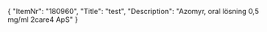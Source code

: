 {
  "ItemNr": "180960",
  "Title": "test",
  "Description": "Azomyr, oral lösning 0,5 mg/ml 2care4 ApS"
}